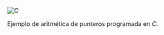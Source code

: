 ![C](https://img.shields.io/badge/Lenguaje-C-00599C?logo=c&logoColor=white)

Ejemplo de aritmética de punteros programada en *C*.

